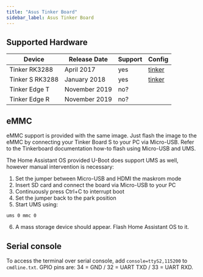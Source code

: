 ```yaml
---
title: "Asus Tinker Board"
sidebar_label: Asus Tinker Board
---
```


## Supported Hardware

| Device         | Release Date  | Support | Config   |
|----------------|---------------|---------|----------|
| Tinker RK3288  | April 2017    | yes     | [tinker](https://github.com/home-assistant/operating-system/tree/dev/buildroot-external/configs/tinker_defconfig) |
| Tinker S RK3288| January 2018  | yes     | [tinker](https://github.com/home-assistant/operating-system/tree/dev/buildroot-external/configs/tinker_defconfig) |
| Tinker Edge T  | November 2019 | no?     |          |
| Tinker Edge R  | November 2019 | no?     |          |

## eMMC

eMMC support is provided with the same image. Just flash the image to the eMMC by connecting your Tinker Board S to your PC via Micro-USB. Refer to the Tinkerboard documentation how-to flash using Micro-USB and UMS.

The Home Assistant OS provided U-Boot does support UMS as well,
however manual intervention is necessary:

 1. Set the jumper between Micro-USB and HDMI the maskrom mode
 2. Insert SD card and connect the board via Micro-USB to your PC
 3. Continuously press Ctrl+C to interrupt boot
 4. Set the jumper back to the park position
 5. Start UMS using:
```
ums 0 mmc 0
```
 6. A mass storage device should appear. Flash Home Assistant OS to it.

## Serial console

To access the terminal over serial console, add `console=ttyS2,115200` to `cmdline.txt`. GPIO pins are: 34 = GND / 32 = UART TXD / 33 = UART RXD.
